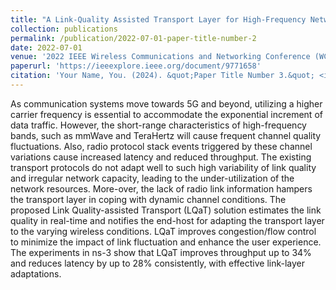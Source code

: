 ```yaml
---
title: "A Link-Quality Assisted Transport Layer for High-Frequency Networks"
collection: publications
permalink: /publication/2022-07-01-paper-title-number-2
date: 2022-07-01
venue: '2022 IEEE Wireless Communications and Networking Conference (WCNC)'
paperurl: 'https://ieeexplore.ieee.org/document/9771658'
citation: 'Your Name, You. (2024). &quot;Paper Title Number 3.&quot; <i>GitHub Journal of Bugs</i>. 1(3).'
---
```


As communication systems move towards 5G and beyond, utilizing a higher carrier frequency is essential to accommodate the exponential increment of data traffic. However, the short-range characteristics of high-frequency bands, such as mmWave and TeraHertz will cause frequent channel quality fluctuations. Also, radio protocol stack events triggered by these channel variations cause increased latency and reduced throughput. The existing transport protocols do not adapt well to such high variability of link quality and irregular network capacity, leading to the under-utilization of the network resources. More-over, the lack of radio link information hampers the transport layer in coping with dynamic channel conditions. The proposed Link Quality-assisted Transport (LQaT) solution estimates the link quality in real-time and notifies the end-host for adapting the transport layer to the varying wireless conditions. LQaT improves congestion/flow control to minimize the impact of link fluctuation and enhance the user experience. The experiments in ns-3 show that LQaT improves throughput up to 34% and reduces latency by up to 28% consistently, with effective link-layer adaptations.
